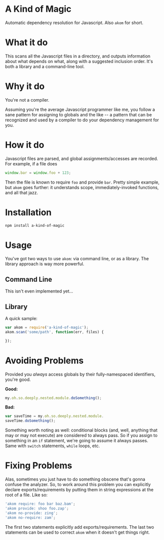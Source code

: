 # A Kind of Magic

Automatic dependency resolution for Javascript.  Also `akom` for short.

# What it do

This scans all the Javascript files in a directory, and outputs information about
what depends on what, along with a suggested inclusion order.  It's both a library and
a command-line tool.

# Why it do

You're not a compiler.

Assuming you're the average Javascript programmer like me, you follow a sane pattern for assigning to
globals and the like -- a pattern that can be recognized and used by a compiler to do your dependency
management for you.

# How it do

Javascript files are parsed, and global assignments/accesses are recorded.  For example, if a file does

```javascript
window.bar = window.foo + 123;
```

Then the file is known to require `foo` and provide `bar`.  Pretty simple example, but `akom`
goes further: it understands scope, immediately-invoked functions, and all that jazz.

# Installation

```bash
npm install a-kind-of-magic
```

# Usage

You've got two ways to use `akom`: via command line, or as a library.  The library
approach is way more powerful.

## Command Line

This isn't even implemented yet...

## Library

A quick sample:

```javascript
var akom = require('a-kind-of-magic');
akom.scan('some/path', function(err, files) {

});
```

# Avoiding Problems

Provided you *always* access globals by their fully-namespaced identifiers, you're good.

**Good:**
```javascript
my.oh.so.deeply.nested.module.doSomething();
```

**Bad:**
```javascript
var saveTime = my.oh.so.deeply.nested.module.
saveTime.doSomething();
```

Something worth noting as well: conditional blocks (and, well, anything that may or may not
execute) are considered to always pass.  So if you assign to something in an `if` statement,
we're going to assume it always passes.  Same with `switch` statements, `while` loops, etc.

# Fixing Problems

Alas, sometimes you just have to do something obscene that's gonna confuse the analyzer.  So, to
work around this problem you can explicitly declare exports/requirements by putting them in string
expressions at the root of a file.  Like so:

```javascript
'akom require: foo bar baz.bam';
'akom provide: shoo foo.zap';
'akom no-provide: zing';
'akom no-require: zam';
```

The first two statements explicitly add exports/requirements.  The last two statements can be
used to correct `akom` when it doesn't get things right.